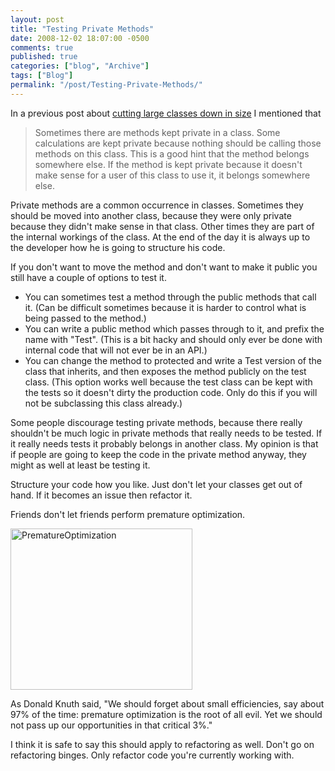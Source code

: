 ```yaml
---
layout: post
title: "Testing Private Methods"
date: 2008-12-02 18:07:00 -0500
comments: true
published: true
categories: ["blog", "Archive"]
tags: ["Blog"]
permalink: "/post/Testing-Private-Methods/"
---
```

<!-- more -->



<p>In a previous post about <a href="/post/2008/11/25/Keeping-Large-Classes-in-Line.aspx" target="_blank">cutting large classes down in size</a> I mentioned that</p>
<blockquote>
<p>Sometimes there are methods kept private in a class. Some calculations are kept private because nothing should be calling those methods on this class. This is a good hint that the method belongs somewhere else. If the method is kept private because it doesn't make sense for a user of this class to use it, it belongs somewhere else.</p>
</blockquote>
<p>Private methods are a common occurrence in classes. Sometimes they should be moved into another class, because they were only private because they didn't make sense in that class. Other times they are part of the internal workings of the class. At the end of the day it is always up to the developer how he is going to structure his code.</p>
<p>If you don't want to move the method and don't want to make it public you still have a couple of options to test it.</p>
<ul>
<li>You can sometimes test a method through the public methods that call it. (Can be difficult sometimes because it is harder to control what is being passed to the method.)</li>
<li>You can write a public method which passes through to it, and prefix the name with "Test". (This is a bit hacky and should only ever be done with internal code that will not ever be in an API.)</li>
<li>You can change the method to protected and write a Test version of the class that inherits, and then exposes the method publicly on the test class. (This option works well because the test class can be kept with the tests so it doesn't dirty the production code. Only do this if you will not be subclassing this class already.)</li>
</ul>
<p>Some people discourage testing private methods, because there really shouldn't be much logic in private methods that really needs to be tested. If it really needs tests it probably belongs in another class. My opinion is that if people are going to keep the code in the private method anyway, they might as well at least be testing it.</p>
<p>Structure your code how you like. Just don't let your classes get out of hand. If it becomes an issue then refactor it.</p>
<p>Friends don't let friends perform premature optimization.</p>
<p><img style="border-right: 0px; border-top: 0px; border-left: 0px; border-bottom: 0px" src="http://brendan.enrick.com/files/media/image/WindowsLiveWriter/TestingPrivateMethods_FA89/PrematureOptimization_3.jpg" border="0" alt="PrematureOptimization" width="291" height="258" /></p>
<p>As Donald Knuth said, "We should forget about small efficiencies, say about 97% of the time: premature optimization is the root of all evil. Yet we should not pass up our opportunities in that critical 3%."</p>
<p>I think it is safe to say this should apply to refactoring as well. Don't go on refactoring binges. Only refactor code you're currently working with.</p>
